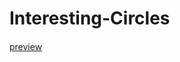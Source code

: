 # Interesting-Circles
####
[preview](htmlpreview.github.com/?https://github.com/Dswee/Interesting-Circles/edit/master/README.md)
